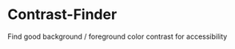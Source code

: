 Contrast-Finder
===============

Find good background / foreground color contrast for accessibility
